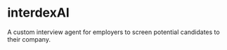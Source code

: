 # interdexAI
A custom interview agent for employers to screen potential candidates to their company.
